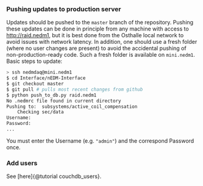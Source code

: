
### Pushing updates to production server

Updates should be pushed to the `master` branch of the repository.  Pushing
these updates can be done in principle from any machine with access to
http://raid.nedm1, but it is best done from the Osthalle local network to avoid
issues with network latency.  In addition, one should use a fresh folder (where
no user changes are present) to avoid the accidental pushing of
non-production-ready code. Such a fresh folder is available on `mini.nedm1`.
Basic steps to update:

```bash
> ssh nedmdaq@mini.nedm1
$ cd Interface/nEDM-Interface
$ git checkout master
$ git pull # pulls most recent changes from github
$ python push_to_db.py raid.nedm1
No .nedmrc file found in current directory
Pushing to:  subsystems/active_coil_compensation
    Checking sec/data
Username:
Password:
...
```
You must enter the Username (e.g. `"admin"`) and the correspond Password once.

### Add users

See [here]{@tutorial couchdb_users}.

